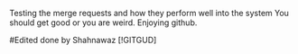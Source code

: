 Testing the merge requests and how they perform well into the system
You should get good or you are weird.
Enjoying github.

#Edited done by Shahnawaz
[!GITGUD]
